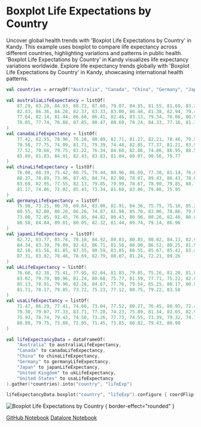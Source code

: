 # Boxplot Life Expectations by Country

<web-summary>
Uncover global health trends with 'Boxplot Life Expectations by Country' in Kandy.
This example uses boxplot to compare life expectancy across different countries, highlighting variations and patterns in public health.
</web-summary>

<card-summary>
'Boxplot Life Expectations by Country' in Kandy visualizes life expectancy variations worldwide.
</card-summary>

<link-summary>
Explore life expectancy trends globally with 'Boxplot Life Expectations by Country' in Kandy, showcasing international health patterns.
</link-summary>


<!---IMPORT org.jetbrains.kotlinx.kandy.letsplot.samples.Boxplot-->

<!---FUN boxplot_life_exp-->

```kotlin
val countries = arrayOf("Australia", "Canada", "China", "Germany", "Japan", "United Kingdom", "United States")

val australiaLifeExpectancy = listOf(
    87.29, 83.20, 84.93, 88.72, 87.60, 79.07, 84.85, 81.55, 81.69, 83.23,
    82.43, 86.36, 84.28, 82.37, 83.33, 83.00, 86.48, 81.38, 82.94, 79.44, 74.34, 83.96, 84.59, 79.77, 88.81,
    77.64, 82.14, 81.44, 86.60, 86.41, 82.46, 83.13, 79.34, 76.06, 80.96, 82.47, 85.69, 85.61, 80.84, 81.09,
    78.85, 77.74, 76.88, 87.85, 80.47, 80.69, 78.24, 84.33, 77.16, 81.36
)
val canadaLifeExpectancy = listOf(
    77.42, 82.55, 78.96, 76.28, 80.89, 82.71, 81.27, 82.21, 78.46, 79.55, 78.31,
    79.56, 77.75, 74.09, 81.71, 79.39, 74.48, 82.85, 77.37, 81.21, 83.92, 81.52, 85.56, 76.06, 82.61, 78.26,
    77.52, 78.68, 79.75, 81.22, 76.34, 84.60, 82.86, 74.86, 86.95, 88.58, 85.72, 80.28, 76.72, 85.22, 79.39,
    85.89, 81.83, 84.91, 82.43, 83.83, 81.04, 80.07, 90.56, 79.77
)
val chinaLifeExpectancy = listOf(
    76.08, 88.39, 75.42, 80.75, 79.44, 80.96, 86.69, 77.30, 81.14, 76.65, 63.39,
    88.37, 78.89, 73.96, 87.45, 84.74, 82.90, 78.07, 89.43, 86.43, 78.80, 73.51, 85.01, 81.11, 79.09, 83.57,
    83.69, 82.95, 77.55, 82.13, 79.85, 79.99, 78.67, 78.90, 79.85, 88.72, 72.23, 76.12, 74.75, 79.22, 85.58,
    81.17, 74.86, 72.02, 85.43, 73.34, 81.60, 83.86, 79.86, 75.95
)
val germanyLifeExpectancy = listOf(
    75.98, 73.25, 80.70, 69.84, 83.00, 82.91, 84.36, 75.75, 75.16, 85.21, 87.71,
    80.55, 92.80, 80.20, 86.26, 74.87, 81.98, 85.70, 83.06, 78.86, 79.04, 73.85, 79.78, 79.95, 78.07, 81.57,
    73.08, 72.05, 92.45, 76.85, 84.82, 80.43, 80.90, 80.26, 82.40, 80.84, 88.51, 87.48, 78.37, 71.97, 81.41,
    88.58, 84.84, 89.01, 80.05, 82.32, 81.44, 89.74, 79.14, 86.96
)
val japanLifeExpectancy = listOf(
    82.72, 83.77, 83.78, 78.10, 84.92, 80.83, 80.85, 80.02, 84.13, 82.95, 83.10,
    84.34, 83.39, 79.09, 82.43, 86.71, 81.56, 80.90, 86.52, 80.25, 81.95, 82.91, 78.74, 82.05, 80.53, 84.14,
    82.10, 81.56, 81.85, 87.35, 80.59, 83.85, 80.55, 85.67, 85.42, 83.47, 85.73, 80.95, 81.38, 82.91, 85.21,
    87.31, 83.02, 78.46, 78.69, 82.79, 88.07, 81.24, 72.21, 89.26
)
val ukLifeExpectancy = listOf(
    76.66, 82.38, 75.41, 77.95, 82.04, 81.03, 79.85, 75.26, 81.20, 81.83, 78.43,
    83.02, 79.70, 80.96, 81.24, 80.68, 75.77, 81.59, 77.71, 75.22, 82.07, 82.25, 79.45, 80.73, 79.35, 80.89,
    85.13, 78.91, 79.96, 82.28, 84.67, 77.76, 79.54, 85.25, 80.17, 80.98, 78.61, 78.73, 80.07, 77.14, 80.86,
    81.71, 78.17, 79.85, 73.72, 75.23, 77.12, 80.75, 79.22, 83.58
)
val usaLifeExpectancy = listOf(
    71.47, 86.29, 77.41, 74.60, 73.04, 77.52, 80.27, 76.45, 80.95, 72.47, 74.96,
    79.30, 79.07, 77.33, 83.71, 77.28, 74.23, 75.89, 81.34, 82.65, 82.96, 82.33, 83.89, 76.20, 77.53, 75.34,
    75.93, 78.74, 79.43, 74.50, 73.26, 77.73, 74.55, 73.39, 79.32, 74.14, 77.21, 73.90, 75.62, 72.88, 78.65,
    80.89, 79.75, 73.08, 72.05, 71.45, 73.85, 80.82, 79.43, 80.90
)

val lifeExpectancyData = dataFrameOf(
    "Australia" to australiaLifeExpectancy,
    "Canada" to canadaLifeExpectancy,
    "China" to chinaLifeExpectancy,
    "Germany" to germanyLifeExpectancy,
    "Japan" to japanLifeExpectancy,
    "United Kingdom" to ukLifeExpectancy,
    "United States" to usaLifeExpectancy
).gather(*countries).into("country", "lifeExp")

lifeExpectancyData.boxplot("country", "lifeExp").configure { coordFlip() }
```

<!---END-->

![Boxplot Life Expectations by Country](boxplot_life_exp.png) { border-effect="rounded" }

<seealso style="cards">
       <category ref="example-ktnb">
           <a href="https://github.com/Kotlin/kandy/blob/main/examples/notebooks/lets-plot/samples/boxplot/boxplot_life_exp.ipynb" summary="View the notebook on our GitHub repository">GitHub Notebook</a>
           <a href="https://datalore.jetbrains.com/report/static/KQKedA4jDrKu63O53gEN0z/hZIqYF8HdmXyGc9mVzfAFu" summary="Experiment with this example on Datalore">Datalore Notebook</a>
       </category>
</seealso>
